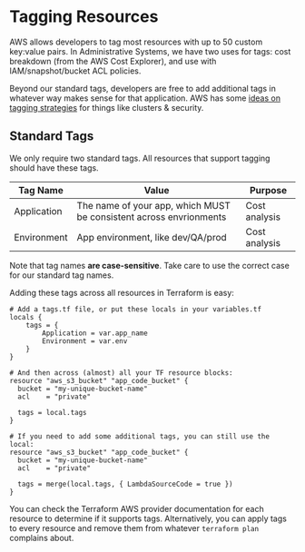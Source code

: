 # Tagging Resources
AWS allows developers to tag most resources with up to 50 custom key:value pairs. In Administrative Systems, we have two uses for tags: cost breakdown (from the AWS Cost Explorer), and use with IAM/snapshot/bucket ACL policies.

Beyond our standard tags, developers are free to add additional tags in whatever way makes sense for that application. AWS has some [ideas on tagging strategies](https://aws.amazon.com/answers/account-management/aws-tagging-strategies/) for things like clusters & security.

## Standard Tags
We only require two standard tags. All resources that support tagging should have these tags.

| Tag Name    | Value                                                              | Purpose       | 
|-------------|--------------------------------------------------------------------|---------------| 
| Application | The name of your app, which MUST be consistent across envrionments | Cost analysis | 
| Environment | App environment, like dev/QA/prod                                  | Cost analysis | 

Note that tag names **are case-sensitive**. Take care to use the correct case for our standard tag names.

Adding these tags across all resources in Terraform is easy:

```hcl
# Add a tags.tf file, or put these locals in your variables.tf
locals { 
    tags = {
        Application = var.app_name
        Environment = var.env
    }
} 

# And then across (almost) all your TF resource blocks:
resource "aws_s3_bucket" "app_code_bucket" {
  bucket = "my-unique-bucket-name"
  acl    = "private"

  tags = local.tags
}

# If you need to add some additional tags, you can still use the local:
resource "aws_s3_bucket" "app_code_bucket" {
  bucket = "my-unique-bucket-name"
  acl    = "private"

  tags = merge(local.tags, { LambdaSourceCode = true })
}
```

You can check the Terraform AWS provider documentation for each resource to determine if it supports tags. Alternatively, you can apply tags to every resource and remove them from whatever `terraform plan` complains about.